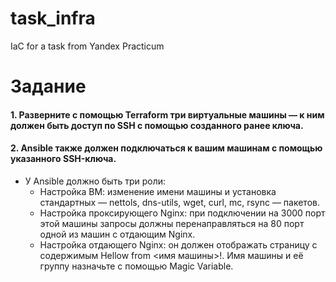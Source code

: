 # task_infra
IaC for a task from Yandex Practicum

# Задание
#### 1. Разверните с помощью Terraform три виртуальные машины — к ним должен быть доступ по SSH с помощью созданного ранее ключа.
#### 2. Ansible также должен подключаться к вашим машинам с помощью указанного SSH-ключа.
 - У Ansible должно быть три роли:
   - Настройка ВМ: изменение имени машины и установка стандартных — nettols, dns-utils, wget, curl, mc, rsync — пакетов.
   - Настройка проксирующего Nginx: при подключении на 3000 порт этой машины запросы должны перенаправляться на 80 порт одной из машин с отдающим Nginx.
   - Настройка отдающего Nginx: он должен отображать страницу с содержимым  Hellow from <имя машины>!. Имя машины и её группу назначьте с помощью Magic Variable.

